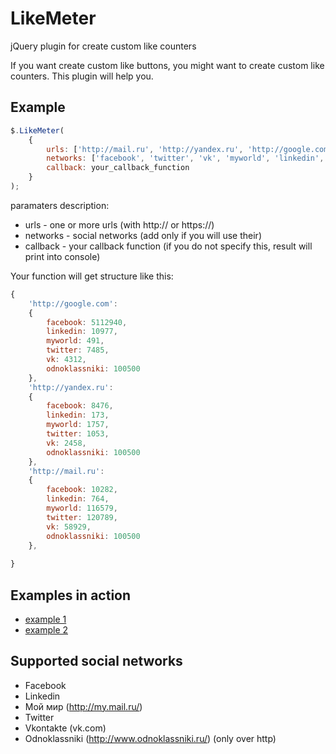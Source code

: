 LikeMeter
=========
jQuery plugin for create custom like counters

If you want create custom like buttons, you might want to create custom like counters. This plugin will help you.

Example
--------

```javascript
$.LikeMeter(
    {
        urls: ['http://mail.ru', 'http://yandex.ru', 'http://google.com'],
        networks: ['facebook', 'twitter', 'vk', 'myworld', 'linkedin', 'odnoklassniki'], 
        callback: your_callback_function
    }
);
```
paramaters description:
* urls - one or more urls (with http:// or https://)
* networks - social networks (add only if you will use their)
* callback - your callback function (if you do not specify this, result will print into console)

Your function will get structure like this:
```javascript
{
    'http://google.com': 
    {
        facebook: 5112940,
        linkedin: 10977,
        myworld: 491,
        twitter: 7485,
        vk: 4312,
        odnoklassniki: 100500
    },
    'http://yandex.ru': 
    {
        facebook: 8476,
        linkedin: 173,
        myworld: 1757,
        twitter: 1053,
        vk: 2458,
        odnoklassniki: 100500
    },
    'http://mail.ru': 
    {
        facebook: 10282,
        linkedin: 764,
        myworld: 116579,
        twitter: 120789,
        vk: 58929,
        odnoklassniki: 100500
    },
    
}
```

Examples in action
-------------------
* [example 1](http://htmlpreview.github.io/?https://raw.github.com/AyumuKasuga/LikeMeter/master/example.html)
* [example 2](http://htmlpreview.github.io/?https://raw.github.com/AyumuKasuga/LikeMeter/master/example2.html)

Supported social networks
--------------------------

* Facebook
* Linkedin
* Мой мир (http://my.mail.ru/)
* Twitter
* Vkontakte (vk.com)
* Odnoklassniki (http://www.odnoklassniki.ru/) (only over http)
